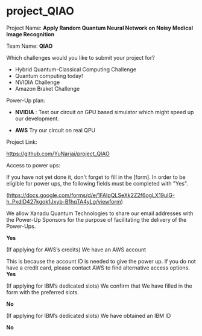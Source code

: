 # project_QIAO
Project Name:
**Apply Random Quantum Neural Network on Noisy Medical Image Recognition**

Team Name:
**QIAO**


Which challenges would you like to submit your project for?

* Hybrid Quantum-Classical Computing Challenge
* Quantum computing today!
* NVIDIA Challenge
* Amazon Braket Challenge


Power-Up plan:

* **NVIDIA** :
Test our circuit on GPU based simulator which might speed up our development.

* **AWS**
Try our circuit on real QPU



Project Link:

https://github.com/YuNariai/project_QIAO



Access to power ups:
 
If you have not yet done it, don't forget to fill in the [form].
In order to be eligible for power ups, the following fields must be completed with "Yes".

(https://docs.google.com/forms/d/e/1FAIpQLSeXk2Z2f6ogLX19uIG-h_PxdID427kgok1Jxyb-B1hqTA4yLg/viewform)

We allow Xanadu Quantum Technologies to share our email addresses with the Power-Up Sponsors for the purpose of facilitating the delivery of the Power-Ups.

**Yes**

(If applying for AWS’s credits) We have an AWS account

This is because the account ID is needed to give the power up.
If you do not have a credit card, please contact AWS to find alternative access options.
**Yes**

(If applying for IBM’s dedicated slots) We confirm that We have filled in the form with the preferred slots.

**No**

(If applying for IBM’s dedicated slots) We have obtained an IBM ID

**No**

